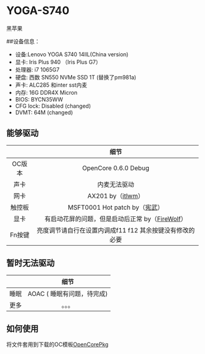 # YOGA-S740
黑苹果


##设备信息：
* 设备:Lenovo YOGA S740 14llL(China version)
* 显卡: Iris Plus 940 （Iris Plus G7）
* 处理器: i7 1065G7
* 硬盘: 西数 SN550 NVMe SSD 1T (替换了pm981a)
* 声卡: ALC285 和inter sst内麦
* 内存: 16G DDR4X Micron 
* BIOS: BYCN35WW
* CFG lock: Disabled (changed)
* DVMT: 64M (changed)





## 能够驱动
|  | 细节 |
|:-: | :-:|
|OC版本|OpenCore 0.6.0 Debug|
|声卡|  内麦无法驱动 |
|网卡| AX201 by（[itlwm](https://github.com/OpenIntelWireless/itlwm)）|
|触控板|MSFT0001 Hot patch by（[宪武](https://github.com/daliansky/OC-little)）|
|显卡|有启动花屏的问题，但是启动后正常 by（[FireWolf](https://github.com/0xFireWolf/WhateverGreen)） |
|Fn按键|亮度调节请自行在设置内调成f11 f12 其余按键没有修改的必要|
## 暂时无法驱动
|  | 细节 |
|:-: | :-:|
|睡眠| AOAC ( 睡眠有问题，待完成)|
|更多|。。。|


## 如何使用
将文件套用到下载的OC模板[OpenCorePkg](https://github.com/acidanthera/OpenCorePkg)
